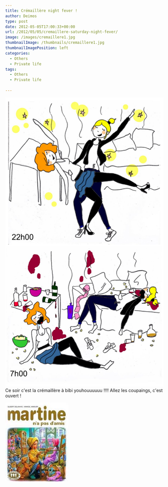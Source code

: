 ```yaml
---
title: Crémaillère night fever !
author: Deimos
type: post
date: 2012-05-05T17:00:33+00:00
url: /2012/05/05/cremaillere-saturday-night-fever/
image: /images/cremaillere1.jpg
thumbnailImage: /thumbnails/cremaillere1.jpg
thumbnailImagePosition: left
categories:
  - Others
  - Private life
tags:
  - Others
  - Private life

---
```

![cremaillere1](/images/cremaillere1.jpg)
Ce soir c'est la crémaillère à bibi youhouuuuuu !!!! Allez les coupaings, c'est ouvert !

![cremaillere2](/images/cremaillere2.jpg)
